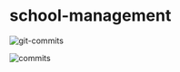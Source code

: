 # school-management

![git-commits](https://user-images.githubusercontent.com/66142497/86138766-280b4a00-baef-11ea-948c-ec0a5172e2cc.PNG)

![commits](https://user-images.githubusercontent.com/66142497/84284662-c7ff3480-ab3c-11ea-9f87-f44cd9a5b932.PNG)
